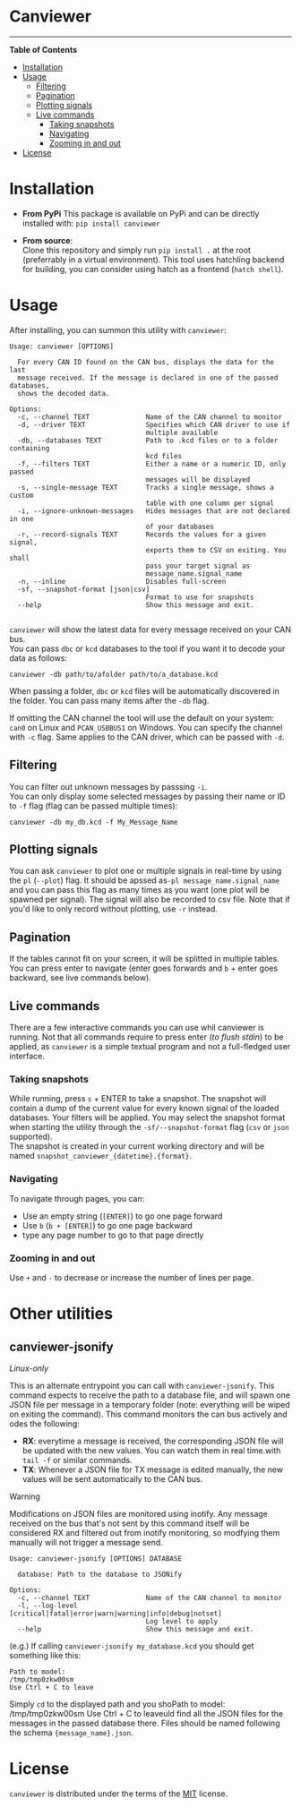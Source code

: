 # Canviewer


-----

**Table of Contents**

- [Installation](#installation)
- [Usage](#usage)
  - [Filtering](#filtering)
  - [Pagination](#pagination)
  - [Plotting signals](#plotting-signals)
  - [Live commands](#live-commands)
    - [Taking snapshots](#taking-snapshots)
    - [Navigating](#navigating)
    - [Zooming in and out](#zooming-in-and-out)
- [License](#license)

# Installation

* **From PyPi**
This package is available on PyPi and can be directly installed with:
`pip install canviewer`

* **From source**:<br>
Clone this repository and simply run `pip install .` at the root (preferrably in a virtual environment). This tool uses hatchling backend for building, you can consider using hatch as a frontend (`hatch shell`).<br>


# Usage
After installing, you can summon this utility with `canviewer`:
```shell
Usage: canviewer [OPTIONS]

  For every CAN ID found on the CAN bus, displays the data for the last
  message received. If the message is declared in one of the passed databases,
  shows the decoded data.

Options:
  -c, --channel TEXT              Name of the CAN channel to monitor
  -d, --driver TEXT               Specifies which CAN driver to use if
                                  multiple available
  -db, --databases TEXT           Path to .kcd files or to a folder containing
                                  kcd files
  -f, --filters TEXT              Either a name or a numeric ID, only passed
                                  messages will be displayed
  -s, --single-message TEXT       Tracks a single message, shows a custom
                                  table with one column per signal
  -i, --ignore-unknown-messages   Hides messages that are not declared in one
                                  of your databases
  -r, --record-signals TEXT       Records the values for a given signal,
                                  exports them to CSV on exiting. You shall
                                  pass your target signal as
                                  message_name.signal_name
  -n, --inline                    Disables full-screen
  -sf, --snapshot-format [json|csv]
                                  Format to use for snapshots
  --help                          Show this message and exit.


```

`canviewer` will show the latest data for every message received on your CAN bus.<br>
You can pass `dbc` or `kcd` databases to the tool if you want it to decode your data as follows:
```
canviewer -db path/to/afolder path/to/a_database.kcd
```

When passing a folder, `dbc` or `kcd` files will be automatically discovered in the folder. You can pass many items after the `-db` flag.<br>

If omitting the CAN channel the tool will use the default on your system: `can0` on Linux and `PCAN_USBBUS1` on Windows. You can specify the channel with `-c` flag. Same applies to the CAN driver, which can be passed with `-d`.

## Filtering
You can filter out unknown messages by passsing `-i`.<br>
You can only display some selected messages by passing their name or ID to `-f` flag (flag can be passed multiple times):
```
canviewer -db my_db.kcd -f My_Message_Name
```

## Plotting signals
You can ask `canviewer` to plot one or multiple signals in real-time by using the `pl` (`--plot`) flag. It should be apssed as`-pl message_name.signal_name` and you can pass this flag as many times as you want (one plot will be spawned per signal). The signal will also be recorded to csv file. Note that if you'd like to only record without plotting, use `-r` instead.

## Pagination
If the tables cannot fit on your screen, it will be splitted in multiple tables. You can press enter to navigate (enter goes forwards and `b` + enter goes backward, see live commands below).

## Live commands
There are a few interactive commands you can use whil canviewer is running. Not that all commands require to press enter (*to flush stdin*) to be applied, as `canviewer` is a simple textual program and not a full-fledged user interface.

### Taking snapshots
While running, press `s` + ENTER to take a snapshot. The snapshot will contain a dump of the current value for every known signal of the loaded databases. Your filters will be applied. You may select the snapshot format when starting the utility through the `-sf/--snapshot-format` flag (`csv` or `json` supported).<br>
The snapshot is created in your current working directory and will be named `snapshot_canviewer_{datetime}.{format}`.

### Navigating
To navigate through pages, you can:
* Use an empty string (`[ENTER]`) to go one page forward
* Use `b` (`b + [ENTER]`) to go one page backward
* type any page number to go to that page directly

### Zooming in and out
Use `+` and `-` to decrease or increase the number of lines per page.

# Other utilities
## canviewer-jsonify
*Linux-only*

This is an alternate entrypoint you can call with `canviewer-jsonify`. This command expects to receive the path to a database file, and will spawn one JSON file per message in a temporary folder (note: everything will be wiped on exiting the command).
This command monitors the can bus actively and odes the following:
* **RX**: everytime a message is received, the corresponding JSON file will be updated with the new values. You can watch them in real time.with `tail -f` or similar commands.
* **TX**: Whenever a JSON file for TX message is edited manually, the new values will be sent automatically to the CAN bus.

> [!WARNING]
> Modifications on JSON files are monitored using inotify. Any message received on the bus that's not sent by this command itself will be considered RX and filtered out from inotify monitoring, so modfying them manually will not trigger a message send.

```shell
Usage: canviewer-jsonify [OPTIONS] DATABASE

  database: Path to the database to JSONify

Options:
  -c, --channel TEXT              Name of the CAN channel to monitor
  -l, --log-level [critical|fatal|error|warn|warning|info|debug|notset]
                                  Log level to apply
  --help                          Show this message and exit.
```
 (e.g.) If calling `canviewer-jsonify my_database.kcd` you should get something like this:
 ```shell
Path to model:
/tmp/tmp0zkw00sm
Use Ctrl + C to leave
 ```
Simply `cd` to the displayed path and you shoPath to model:
/tmp/tmp0zkw00sm
Use Ctrl + C to leaveuld find all the JSON files for the messages in the passed database there. Files should be named following the schema `{message_name}.json`.





# License

`canviewer` is distributed under the terms of the [MIT](https://spdx.org/licenses/MIT.html) license.
